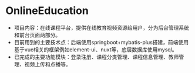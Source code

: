 # OnlineEducation
* 项目内容：在线课程平台，提供在线教育视频资源给用户，分为后台管理系统和前台页面两部分。
* 目前用到的主要技术点：后端使用springboot+mybatis-plus搭建，前端使用基于vue相关的框架例如element-ui、nuxt等，底层数据库使用mysql。
* 已完成的主要功能模块：登录注册、课程分类管理、课程信息管理、教师管理、视频上传和点播等。

